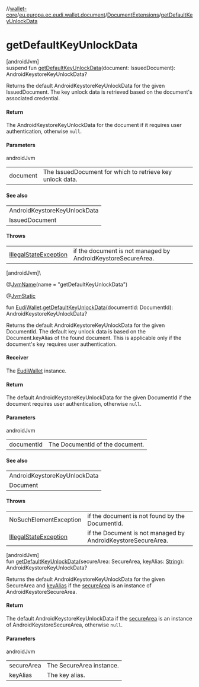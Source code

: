 //[wallet-core](../../../index.md)/[eu.europa.ec.eudi.wallet.document](../index.md)/[DocumentExtensions](index.md)/[getDefaultKeyUnlockData](get-default-key-unlock-data.md)

# getDefaultKeyUnlockData

[androidJvm]\
suspend fun [getDefaultKeyUnlockData](get-default-key-unlock-data.md)(document: IssuedDocument): AndroidKeystoreKeyUnlockData?

Returns the default AndroidKeystoreKeyUnlockData for the given IssuedDocument. The key unlock data is retrieved based on the document's associated credential.

#### Return

The AndroidKeystoreKeyUnlockData for the document if it requires user authentication, otherwise `null`.

#### Parameters

androidJvm

| | |
|---|---|
| document | The IssuedDocument for which to retrieve key unlock data. |

#### See also

| |
|---|
| AndroidKeystoreKeyUnlockData |
| IssuedDocument |

#### Throws

| | |
|---|---|
| [IllegalStateException](https://developer.android.com/reference/kotlin/java/lang/IllegalStateException.html) | if the document is not managed by AndroidKeystoreSecureArea. |

[androidJvm]\

@[JvmName](https://kotlinlang.org/api/latest/jvm/stdlib/kotlin-stdlib/kotlin.jvm/-jvm-name/index.html)(name = &quot;getDefaultKeyUnlockData&quot;)

@[JvmStatic](https://kotlinlang.org/api/latest/jvm/stdlib/kotlin-stdlib/kotlin.jvm/-jvm-static/index.html)

fun [EudiWallet](../../eu.europa.ec.eudi.wallet/-eudi-wallet/index.md).[getDefaultKeyUnlockData](get-default-key-unlock-data.md)(documentId: DocumentId): AndroidKeystoreKeyUnlockData?

Returns the default AndroidKeystoreKeyUnlockData for the given DocumentId. The default key unlock data is based on the Document.keyAlias of the found document. This is applicable only if the document's key requires user authentication.

#### Receiver

The [EudiWallet](../../eu.europa.ec.eudi.wallet/-eudi-wallet/index.md) instance.

#### Return

The default AndroidKeystoreKeyUnlockData for the given DocumentId if the document requires user authentication, otherwise `null`.

#### Parameters

androidJvm

| | |
|---|---|
| documentId | The DocumentId of the document. |

#### See also

| |
|---|
| AndroidKeystoreKeyUnlockData |
| Document |

#### Throws

| | |
|---|---|
| NoSuchElementException | if the document is not found by the DocumentId. |
| [IllegalStateException](https://developer.android.com/reference/kotlin/java/lang/IllegalStateException.html) | if the Document is not managed by AndroidKeystoreSecureArea. |

[androidJvm]\
fun [getDefaultKeyUnlockData](get-default-key-unlock-data.md)(secureArea: SecureArea, keyAlias: [String](https://kotlinlang.org/api/latest/jvm/stdlib/kotlin-stdlib/kotlin/-string/index.html)): AndroidKeystoreKeyUnlockData?

Returns the default AndroidKeystoreKeyUnlockData for the given SecureArea and [keyAlias](get-default-key-unlock-data.md) if the [secureArea](get-default-key-unlock-data.md) is an instance of AndroidKeystoreSecureArea.

#### Return

The default AndroidKeystoreKeyUnlockData if the [secureArea](get-default-key-unlock-data.md) is an instance of AndroidKeystoreSecureArea, otherwise `null`.

#### Parameters

androidJvm

| | |
|---|---|
| secureArea | The SecureArea instance. |
| keyAlias | The key alias. |
